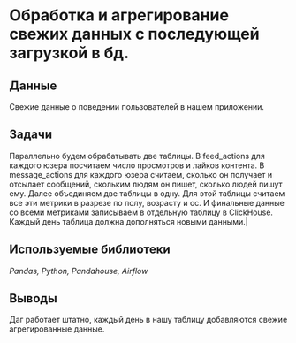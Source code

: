 # Обработка и агрегирование свежих данных с последующей загрузкой в бд.
## Данные
Свежие данные о поведении пользователей в нашем приложении. 
## Задачи
Параллельно будем обрабатывать две таблицы. В feed_actions для каждого юзера посчитаем число просмотров и лайков контента. В message_actions для каждого юзера считаем, сколько он получает и отсылает сообщений, скольким людям он пишет, сколько людей пишут ему. Далее объединяем две таблицы в одну. Для этой таблицы считаем все эти метрики в разрезе по полу, возрасту и ос. И финальные данные со всеми метриками записываем в отдельную таблицу в ClickHouse. Каждый день таблица должна дополняться новыми данными.|
## Используемые библиотеки
*Pandas, Python, Pandahouse, Airflow*
## Выводы
Даг работает штатно, каждый день в нашу таблицу добавляются свежие агрегированные данные.